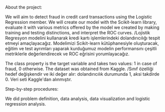 About the project:


We will aim to detect fraud in credit card transactions using the Logistic Regression member. We will create our model with the Scikit-learn library, evaluate it with various metrics offered by the model we created by making training and testing distinctions, and interpret the ROC curves.
/Lojistik Regresyon modelini kullanarak kredi kartı işlemlerindeki dolandırıcılığı tespit etmeyi amaçlayacağız. Modelimizi Scikit-learn kütüphanesiyle oluşturacak, eğitim ve test ayrımları yaparak kurduğumuz modelin performansını çeşitli metriklerle değerlendirecek ve ROC eğrisini yorumlayacağız.

The class property is the target variable and takes two values: 1 in case of fraud, 0 otherwise. The dataset was obtained from Kaggle.
/Sınıf özelliği hedef değişkendir ve iki değer alır: dolandırıcılık durumunda 1, aksi takdirde 0. Veri seti Kaggle'dan alınmıştır.

Step-by-step procedures:

We did problem definition, data analysis, data visualization and logistic regression analysis.
